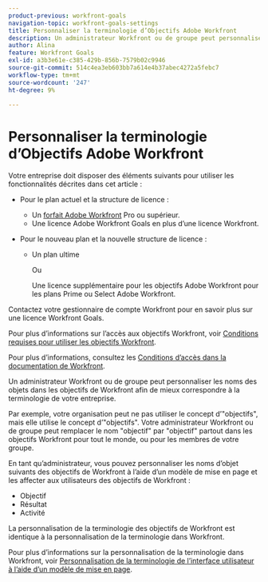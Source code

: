 ```yaml
---
product-previous: workfront-goals
navigation-topic: workfront-goals-settings
title: Personnaliser la terminologie d’Objectifs Adobe Workfront
description: Un administrateur Workfront ou de groupe peut personnaliser les noms des objets dans les objectifs de Workfront afin de mieux correspondre à la terminologie de votre entreprise.
author: Alina
feature: Workfront Goals
exl-id: a3b3e61e-c385-429b-856b-7579b02c9946
source-git-commit: 514c4ea3eb603bb7a614e4b37abec4272a5febc7
workflow-type: tm+mt
source-wordcount: '247'
ht-degree: 9%

---
```


# Personnaliser la terminologie d’Objectifs Adobe Workfront

Votre entreprise doit disposer des éléments suivants pour utiliser les fonctionnalités décrites dans cet article :

* Pour le plan actuel et la structure de licence :

   * Un [forfait Adobe Workfront](https://www.workfront.com/plans?lang=fr) Pro ou supérieur.
   * Une licence Adobe Workfront Goals en plus d’une licence Workfront.

* Pour le nouveau plan et la nouvelle structure de licence :

   * Un plan ultime

     Ou

     Une licence supplémentaire pour les objectifs Adobe Workfront pour les plans Prime ou Select Adobe Workfront.

Contactez votre gestionnaire de compte Workfront pour en savoir plus sur une licence Workfront Goals.

Pour plus d’informations sur l’accès aux objectifs Workfront, voir [Conditions requises pour utiliser les objectifs Workfront](/help/quicksilver/workfront-goals/goal-management/access-needed-for-wf-goals.md).

Pour plus d’informations, consultez les [Conditions d’accès dans la documentation de Workfront](/help/quicksilver/administration-and-setup/add-users/access-levels-and-object-permissions/access-level-requirements-in-documentation.md).

Un administrateur Workfront ou de groupe peut personnaliser les noms des objets dans les objectifs de Workfront afin de mieux correspondre à la terminologie de votre entreprise.

Par exemple, votre organisation peut ne pas utiliser le concept d’&quot;objectifs&quot;, mais elle utilise le concept d’&quot;objectifs&quot;. Votre administrateur Workfront ou de groupe peut remplacer le nom &quot;objectif&quot; par &quot;objectif&quot; partout dans les objectifs Workfront pour tout le monde, ou pour les membres de votre groupe.

En tant qu’administrateur, vous pouvez personnaliser les noms d’objet suivants des objectifs de Workfront à l’aide d’un modèle de mise en page et les affecter aux utilisateurs des objectifs de Workfront :

* Objectif
* Résultat
* Activité

La personnalisation de la terminologie des objectifs de Workfront est identique à la personnalisation de la terminologie dans Workfront.

Pour plus d’informations sur la personnalisation de la terminologie dans Workfront, voir [Personnalisation de la terminologie de l’interface utilisateur à l’aide d’un modèle de mise en page](../../administration-and-setup/customize-workfront/use-layout-templates/customize-terminology.md).
